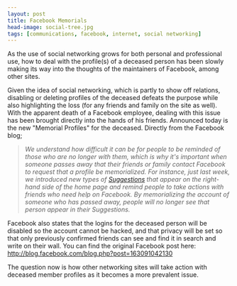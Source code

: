 ```yaml
---
layout: post
title: Facebook Memorials
head-image: social-tree.jpg
tags: [communications, facebook, internet, social networking]
---
```


As the use of social networking grows for both personal and professional
use, how to deal with the profile(s) of a deceased person has been
slowly making its way into the thoughts of the maintainers of Facebook,
among other sites.

Given the idea of social networking, which is partly to show off
relations, disabling or deleting profiles of the deceased defeats the
purpose while also highlighting the loss (for any friends and family on
the site as well). With the apparent death of a Facebook employee,
dealing with this issue has been brought directly into the hands of his
friends. Announced today is the new "Memorial Profiles" for the
deceased. Directly from the Facebook blog;

> *We understand how difficult it can be for people to be reminded of
> those who are no longer with them, which is why it's important when
> someone passes away that their friends or family contact Facebook to
> request that a profile be memorialized. For instance, just last week,
> we introduced new types of
> [Suggestions](http://blog.facebook.com/blog.php?post=162648987130 "http://blog.facebook.com/blog.php?post=162648987130")
> that appear on the right-hand side of the home page and remind people
> to take actions with friends who need help on Facebook. By
> memorializing the account of someone who has passed away, people will
> no longer see that person appear in their Suggestions.*

Facebook also states that the logins for the deceased person will be
disabled so the account cannot be hacked, and that privacy will be set
so that only previously confirmed friends can see and find it in search
and write on their wall. You can find the original Facebook post here:
<http://blog.facebook.com/blog.php?post=163091042130>

The question now is how other networking sites will take action with
deceased member profiles as it becomes a more prevalent issue.
